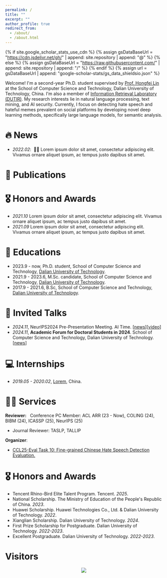 ```yaml
---
permalink: /
title: ""
excerpt: ""
author_profile: true
redirect_from: 
  - /about/
  - /about.html
---
```


{% if site.google_scholar_stats_use_cdn %}
{% assign gsDataBaseUrl = "https://cdn.jsdelivr.net/gh/" | append: site.repository | append: "@" %}
{% else %}
{% assign gsDataBaseUrl = "https://raw.githubusercontent.com/" | append: site.repository | append: "/" %}
{% endif %}
{% assign url = gsDataBaseUrl | append: "google-scholar-stats/gs_data_shieldsio.json" %}

<span class='anchor' id='about-me'></span>

Welcome! I'm a second-year Ph.D. student supervised by [Prof. Hongfei Lin](https://scholar.google.com/citations?hl=zh-CN&user=kV68br0AAAAJ) at the School of Computer Science and Technology, Dalian University of Technology, China. I'm also a member of [Information Retrieval Laboratory (DUTIR)](http://ir.dlut.edu.cn).
My research interests lie in natural language processing, text mining, and AI security. 
Currently, I focus on detecting hate speech and hateful memes prevalent on social platforms by developing novel deep learning methods, specifically large language models, for semantic analysis.



# 🔥 News
- *2022.02*: &nbsp;🎉🎉 Lorem ipsum dolor sit amet, consectetur adipiscing elit. Vivamus ornare aliquet ipsum, ac tempus justo dapibus sit amet. 

# 📝 Publications 

<!-- for example -->
<!-- - <span style="display:inline-block; background-color:#00369F; color:#fff; padding:0px 7px; margin-right:5px; font-size:13px;">ACL 2024</span><span style="color:red">(Oral)</span> [GenTranslate: Large Language Models are Generative Multilingual Speech and Machine Translators](https://aclanthology.org/2024.acl-long.5.pdf), **<u>Yuchen Hu</u>**, Chen Chen, Chao-Han Huck Yang, Ruizhe Li, Dong Zhang, Zhehuai Chen, Eng Siong Chng. [[Code]](https://github.com/YUCHEN005/GenTranslate) [[Data]](https://huggingface.co/datasets/PeacefulData/HypoTranslate) -->

# 🎖 Honors and Awards
- *2021.10* Lorem ipsum dolor sit amet, consectetur adipiscing elit. Vivamus ornare aliquet ipsum, ac tempus justo dapibus sit amet. 
- *2021.09* Lorem ipsum dolor sit amet, consectetur adipiscing elit. Vivamus ornare aliquet ipsum, ac tempus justo dapibus sit amet. 

# 📖 Educations
- 2023.9 - now, Ph.D. student, School of Computer Science and Technology, [Dalian University of Technology](https://www.dlut.edu.cn).
- 2021.9 - 2023.6, M.Sc. candidate, School of Computer Science and Technology, [Dalian University of Technology](https://www.dlut.edu.cn).
- 2017.9 - 2021.6, B.Sc, School of Computer Science and Technology, [Dalian University of Technology](https://www.dlut.edu.cn).

# 💬 Invited Talks
- *2024.11*, NeurIPS2024 Pre-Presentation Meeting. AI Time. [[news](https://mp.weixin.qq.com/s/pI64JxiMY_B1gQYp9h2jPw)][[video](https://www.bilibili.com/video/BV19hUUYdE2k)]
- *2024.11*, **Academic Forum for Doctoral Students in 2024**. School of Computer Science and Technology, Dalian University of Technology. [[news](https://mp.weixin.qq.com/s/b_Pa7PUG_dxToUaF3EbgAQ)]

# 💻 Internships
- *2019.05 - 2020.02*, [Lorem](https://github.com/), China.

# 🧑‍🔬 Services
**Reviewer:** &nbsp; 
 Conference PC Member: ACL ARR (23 - Now), COLING (24), BIBM (24), ICASSP (25), NeurIPS (25)
- Journal Reviewer: TASLP, TALLIP

**Organizer**:  
- [CCL25-Eval Task 10: Fine-grained Chinese Hate Speech Detection Evaluation.](https://tianchi.aliyun.com/competition/entrance/532298)

# 🎖 Honors and Awards
- Tencent Rhino-Bird Elite Talent Program. Tencent. *2025*.
- National Scholarship. The Ministry of Education of the People's Republic of China. *2023*.
- Huawei Scholarship. Huawei Technologies Co., Ltd. & Dalian University of Technology. *2022*.
- Xianglian Scholarship. Dalian University of Technology. *2024*.
- First Prize Scholarship for Postgraduate. Dalian University of Technology. *2022-2023*.
- Excellent Postgraduate. Dalian University of Technology. *2022-2023*.

# Visitors
<!-- <script type="text/javascript" id="clustrmaps" src="//cdn.clustrmaps.com/map_v2.js?cl=ffffff&w=a&t=n&d=0ZVhiD0S7RJSzhyvpjJf3J71bQ62KTj9lerWE1VBMsY"></script> -->

<div style="text-align: center;">
    <a href="https://clustrmaps.com/site/1c273" title="Visit tracker">
        <img src="//clustrmaps.com/map_v2.png?cl=ffffff&w=500&t=n&d=0ZVhiD0S7RJSzhyvpjJf3J71bQ62KTj9lerWE1VBMsY" style="max-width: 50%;" />
    </a>
</div>
